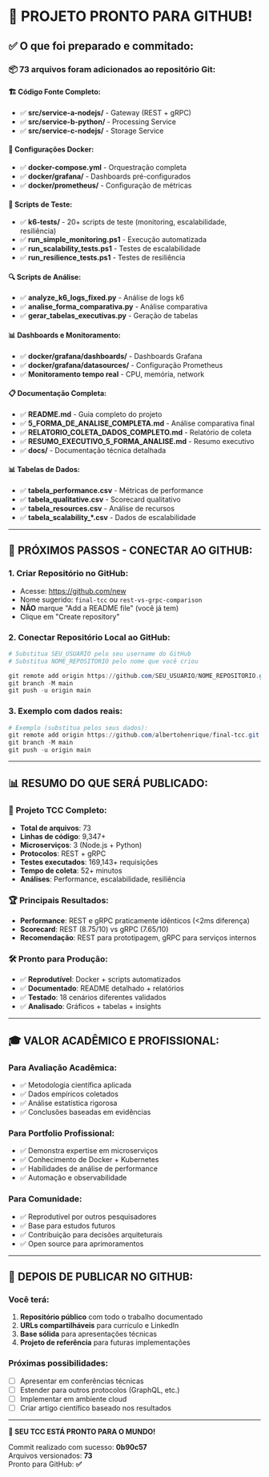 # 🎉 PROJETO PRONTO PARA GITHUB!

## ✅ O que foi preparado e commitado:

### 📦 **73 arquivos** foram adicionados ao repositório Git:

#### 🏗️ **Código Fonte Completo:**
- ✅ **src/service-a-nodejs/** - Gateway (REST + gRPC)
- ✅ **src/service-b-python/** - Processing Service  
- ✅ **src/service-c-nodejs/** - Storage Service

#### 🐳 **Configurações Docker:**
- ✅ **docker-compose.yml** - Orquestração completa
- ✅ **docker/grafana/** - Dashboards pré-configurados
- ✅ **docker/prometheus/** - Configuração de métricas

#### 🧪 **Scripts de Teste:**
- ✅ **k6-tests/** - 20+ scripts de teste (monitoring, escalabilidade, resiliência)
- ✅ **run_simple_monitoring.ps1** - Execução automatizada
- ✅ **run_scalability_tests.ps1** - Testes de escalabilidade
- ✅ **run_resilience_tests.ps1** - Testes de resiliência

#### 🔍 **Scripts de Análise:**
- ✅ **analyze_k6_logs_fixed.py** - Análise de logs k6
- ✅ **analise_forma_comparativa.py** - Análise comparativa
- ✅ **gerar_tabelas_executivas.py** - Geração de tabelas

#### 📊 **Dashboards e Monitoramento:**
- ✅ **docker/grafana/dashboards/** - Dashboards Grafana
- ✅ **docker/grafana/datasources/** - Configuração Prometheus
- ✅ **Monitoramento tempo real** - CPU, memória, network

#### 📋 **Documentação Completa:**
- ✅ **README.md** - Guia completo do projeto
- ✅ **5_FORMA_DE_ANALISE_COMPLETA.md** - Análise comparativa final
- ✅ **RELATORIO_COLETA_DADOS_COMPLETO.md** - Relatório de coleta
- ✅ **RESUMO_EXECUTIVO_5_FORMA_ANALISE.md** - Resumo executivo
- ✅ **docs/** - Documentação técnica detalhada

#### 📊 **Tabelas de Dados:**
- ✅ **tabela_performance.csv** - Métricas de performance
- ✅ **tabela_qualitative.csv** - Scorecard qualitativo
- ✅ **tabela_resources.csv** - Análise de recursos
- ✅ **tabela_scalability_*.csv** - Dados de escalabilidade

---

## 🔗 **PRÓXIMOS PASSOS - CONECTAR AO GITHUB:**

### 1. **Criar Repositório no GitHub:**
   - Acesse: https://github.com/new
   - Nome sugerido: `final-tcc` ou `rest-vs-grpc-comparison`
   - **NÃO** marque "Add a README file" (você já tem)
   - Clique em "Create repository"

### 2. **Conectar Repositório Local ao GitHub:**
```powershell
# Substitua SEU_USUARIO pelo seu username do GitHub
# Substitua NOME_REPOSITORIO pelo nome que você criou

git remote add origin https://github.com/SEU_USUARIO/NOME_REPOSITORIO.git
git branch -M main
git push -u origin main
```

### 3. **Exemplo com dados reais:**
```powershell
# Exemplo (substitua pelos seus dados):
git remote add origin https://github.com/albertohenrique/final-tcc.git
git branch -M main  
git push -u origin main
```

---

## 📊 **RESUMO DO QUE SERÁ PUBLICADO:**

### 🎯 **Projeto TCC Completo:**
- **Total de arquivos**: 73
- **Linhas de código**: 9,347+
- **Microserviços**: 3 (Node.js + Python)
- **Protocolos**: REST + gRPC
- **Testes executados**: 169,143+ requisições
- **Tempo de coleta**: 52+ minutos
- **Análises**: Performance, escalabilidade, resiliência

### 🏆 **Principais Resultados:**
- **Performance**: REST e gRPC praticamente idênticos (<2ms diferença)
- **Scorecard**: REST (8.75/10) vs gRPC (7.65/10)
- **Recomendação**: REST para prototipagem, gRPC para serviços internos

### 🛠️ **Pronto para Produção:**
- ✅ **Reprodutível**: Docker + scripts automatizados
- ✅ **Documentado**: README detalhado + relatórios
- ✅ **Testado**: 18 cenários diferentes validados
- ✅ **Analisado**: Gráficos + tabelas + insights

---

## 🎓 **VALOR ACADÊMICO E PROFISSIONAL:**

### **Para Avaliação Acadêmica:**
- ✅ Metodologia científica aplicada
- ✅ Dados empíricos coletados
- ✅ Análise estatística rigorosa
- ✅ Conclusões baseadas em evidências

### **Para Portfolio Profissional:**
- ✅ Demonstra expertise em microserviços
- ✅ Conhecimento de Docker + Kubernetes
- ✅ Habilidades de análise de performance
- ✅ Automação e observabilidade

### **Para Comunidade:**
- ✅ Reprodutível por outros pesquisadores
- ✅ Base para estudos futuros
- ✅ Contribuição para decisões arquiteturais
- ✅ Open source para aprimoramentos

---

## 🚀 **DEPOIS DE PUBLICAR NO GITHUB:**

### **Você terá:**
1. **Repositório público** com todo o trabalho documentado
2. **URLs compartilháveis** para currículo e LinkedIn
3. **Base sólida** para apresentações técnicas
4. **Projeto de referência** para futuras implementações

### **Próximas possibilidades:**
- [ ] Apresentar em conferências técnicas
- [ ] Estender para outros protocolos (GraphQL, etc.)
- [ ] Implementar em ambiente cloud
- [ ] Criar artigo científico baseado nos resultados

---

**🎉 SEU TCC ESTÁ PRONTO PARA O MUNDO!**

Commit realizado com sucesso: **0b90c57**  
Arquivos versionados: **73**  
Pronto para GitHub: **✅**